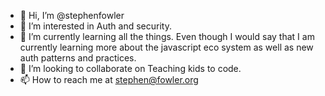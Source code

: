 - 👋 Hi, I’m @stephenfowler
- 👀 I’m interested in Auth and security. 
- 🌱 I’m currently learning all the things. Even though I would say that I am currently learning more about the javascript eco system as well as new auth patterns and practices.  
- 💞️ I’m looking to collaborate on Teaching kids to code. 
- 📫 How to reach me at stephen@fowler.org

<!---
stephenfowler/stephenfowler is a ✨ special ✨ repository because its `README.md` (this file) appears on your GitHub profile.
You can click the Preview link to take a look at your changes.
--->
